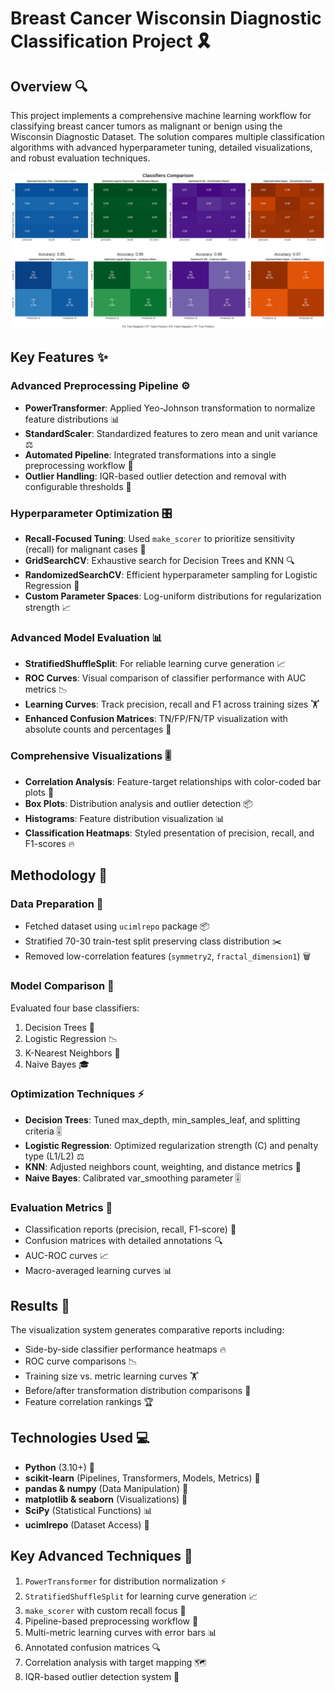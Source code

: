# Breast Cancer Wisconsin Diagnostic Classification Project 🎗️

## Overview 🔍
This project implements a comprehensive machine learning workflow for classifying breast cancer tumors as malignant or benign using the Wisconsin Diagnostic Dataset. The solution compares multiple classification algorithms with advanced hyperparameter tuning, detailed visualizations, and robust evaluation techniques.

![Classifier Comparison](https://github.com/pdrzxzz/breast_cancer_wisconsin_diagnostic/blob/main/images/models_optimized/optimized-evaluation.png)

## Key Features ✨

### Advanced Preprocessing Pipeline ⚙️
- **PowerTransformer**: Applied Yeo-Johnson transformation to normalize feature distributions 📊
- **StandardScaler**: Standardized features to zero mean and unit variance ⚖️
- **Automated Pipeline**: Integrated transformations into a single preprocessing workflow 🔄
- **Outlier Handling**: IQR-based outlier detection and removal with configurable thresholds 🚨

### Hyperparameter Optimization 🎛️
- **Recall-Focused Tuning**: Used `make_scorer` to prioritize sensitivity (recall) for malignant cases 🎯
- **GridSearchCV**: Exhaustive search for Decision Trees and KNN 🔍
- **RandomizedSearchCV**: Efficient hyperparameter sampling for Logistic Regression 🎲
- **Custom Parameter Spaces**: Log-uniform distributions for regularization strength 📈

### Advanced Model Evaluation 📊
- **StratifiedShuffleSplit**: For reliable learning curve generation 📈
- **ROC Curves**: Visual comparison of classifier performance with AUC metrics 📉
- **Learning Curves**: Track precision, recall and F1 across training sizes 🏋️
- **Enhanced Confusion Matrices**: TN/FP/FN/TP visualization with absolute counts and percentages 🔢

### Comprehensive Visualizations 🎚
- **Correlation Analysis**: Feature-target relationships with color-coded bar plots 🌈
- **Box Plots**: Distribution analysis and outlier detection 📦
- **Histograms**: Feature distribution visualization 📊
- **Classification Heatmaps**: Styled presentation of precision, recall, and F1-scores 🔥

## Methodology 🧪

### Data Preparation 🧹
- Fetched dataset using `ucimlrepo` package 📦
- Stratified 70-30 train-test split preserving class distribution ✂️
- Removed low-correlation features (`symmetry2`, `fractal_dimension1`) 🗑️

### Model Comparison 🤖
Evaluated four base classifiers:
1. Decision Trees 🌳
2. Logistic Regression 📉
3. K-Nearest Neighbors 👥
4. Naive Bayes 🎓

### Optimization Techniques ⚡
- **Decision Trees**: Tuned max_depth, min_samples_leaf, and splitting criteria 🎚️
- **Logistic Regression**: Optimized regularization strength (C) and penalty type (L1/L2) ⚖️
- **KNN**: Adjusted neighbors count, weighting, and distance metrics 📏
- **Naive Bayes**: Calibrated var_smoothing parameter 🎚️

### Evaluation Metrics 📏
- Classification reports (precision, recall, F1-score) 📝
- Confusion matrices with detailed annotations 🔍
- AUC-ROC curves 📈
- Macro-averaged learning curves 📊

## Results 📌
The visualization system generates comparative reports including:
- Side-by-side classifier performance heatmaps 🔥
- ROC curve comparisons 📉
- Training size vs. metric learning curves 🏋️
- Before/after transformation distribution comparisons 🔄
- Feature correlation rankings 🏆

## Technologies Used 💻
- **Python** (3.10+) 🐍
- **scikit-learn** (Pipelines, Transformers, Models, Metrics) 🤖
- **pandas & numpy** (Data Manipulation) 🧮
- **matplotlib & seaborn** (Visualizations) 🎨
- **SciPy** (Statistical Functions) 📊
- **ucimlrepo** (Dataset Access) 📂

## Key Advanced Techniques 🚀
1. `PowerTransformer` for distribution normalization ⚡
2. `StratifiedShuffleSplit` for learning curve generation 📈
3. `make_scorer` with custom recall focus 🎯
4. Pipeline-based preprocessing workflow 🔄
5. Multi-metric learning curves with error bars 📊
6. Annotated confusion matrices 🔍
7. Correlation analysis with target mapping 🗺️
8. IQR-based outlier detection system 🚨
